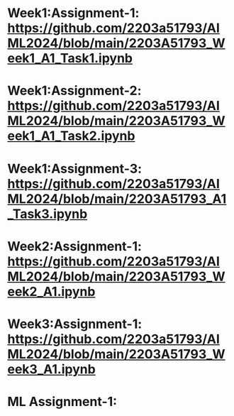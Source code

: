 # Week1:Assignment-1: https://github.com/2203a51793/AIML2024/blob/main/2203A51793_Week1_A1_Task1.ipynb
# Week1:Assignment-2: https://github.com/2203a51793/AIML2024/blob/main/2203A51793_Week1_A1_Task2.ipynb
# Week1:Assignment-3: https://github.com/2203a51793/AIML2024/blob/main/2203A51793_A1_Task3.ipynb
# Week2:Assignment-1: https://github.com/2203a51793/AIML2024/blob/main/2203A51793_Week2_A1.ipynb
# Week3:Assignment-1: https://github.com/2203a51793/AIML2024/blob/main/2203A51793_Week3_A1.ipynb
# ML Assignment-1:

